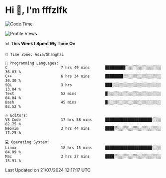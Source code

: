 # Hi 👋, I'm fffzlfk

<!--START_SECTION:waka-->
![Code Time](http://img.shields.io/badge/Code%20Time-796%20hrs%2026%20mins-blue)

![Profile Views](http://img.shields.io/badge/Profile%20Views-0-blue)

📊 **This Week I Spent My Time On** 

```text
🕑︎ Time Zone: Asia/Shanghai

💬 Programming Languages: 
C                        7 hrs 49 mins       █████████░░░░░░░░░░░░░░░░   36.03 % 
C++                      6 hrs 34 mins       ████████░░░░░░░░░░░░░░░░░   30.30 % 
SQL                      3 hrs               ███░░░░░░░░░░░░░░░░░░░░░░   13.84 % 
Text                     52 mins             █░░░░░░░░░░░░░░░░░░░░░░░░   04.04 % 
Bash                     45 mins             █░░░░░░░░░░░░░░░░░░░░░░░░   03.52 % 

🔥 Editors: 
VS Code                  17 hrs 58 mins      █████████████████████░░░░   82.75 % 
Neovim                   3 hrs 44 mins       ████░░░░░░░░░░░░░░░░░░░░░   17.25 % 

💻 Operating System: 
Linux                    18 hrs 15 mins      █████████████████████░░░░   84.09 % 
Mac                      3 hrs 27 mins       ████░░░░░░░░░░░░░░░░░░░░░   15.91 % 
```


 Last Updated on 21/07/2024 12:17:17 UTC
<!--END_SECTION:waka-->
